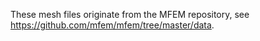 These mesh files originate from the MFEM repository, see https://github.com/mfem/mfem/tree/master/data.
